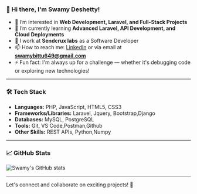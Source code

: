 ### 👋 Hi there, I'm Swamy Deshetty!

- 👀 I’m interested in **Web Development, Laravel, and Full-Stack Projects**
- 🌱 I’m currently learning **Advanced Laravel, API Development, and Cloud Deployments**
- 💼 I work at **Sendcrux labs** as a Software Developer
- 📫 How to reach me: [LinkedIn](www.linkedin.com/in/swamy-deshetty-2297a1240) or via email at **swamybittu649@gmail.com**
- ⚡ Fun fact: I'm always up for a challenge — whether it's debugging code or exploring new technologies!

---

### 🛠 Tech Stack

- **Languages:** PHP, JavaScript, HTML5, CSS3
- **Frameworks/Libraries:** Laravel, Jquery, Bootstrap,Django
- **Databases:** MySQL, PostgreSQL
- **Tools:** Git, VS Code,Postman,Github
- **Other Skills:** REST APIs, Python,Numpy

---


### 📈 GitHub Stats
![Swamy's GitHub stats](https://github-readme-stats.vercel.app/api?username=swamy-deshetty&show_icons=true&theme=radical)

---

Let's connect and collaborate on exciting projects! 🚀
